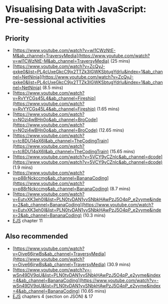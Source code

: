 # Visualising Data with JavaScript: Pre-sessional activities

## Priority
- [https://www.youtube.com/watch?v=wI1CWzNtE-M&ab_channel=TraversyMedia](https://www.youtube.com/watch?v=wI1CWzNtE-M&ab_channel=TraversyMedia) (25 mins)
- [https://www.youtube.com/watch?v=ZcQyJ-gxke0&list=PL4cUxeGkcC9jx2TTZk3IGWKSbtugYdrlu&index=1&ab_channel=NetNinja](https://www.youtube.com/watch?v=ZcQyJ-gxke0&list=PL4cUxeGkcC9jx2TTZk3IGWKSbtugYdrlu&index=1&ab_channel=NetNinja) (8.5 mins)
- [https://www.youtube.com/watch?v=RvYYCGs45L4&ab_channel=Fireship](https://www.youtube.com/watch?v=RvYYCGs45L4&ab_channel=Fireship) (1.65 mins)
- [https://www.youtube.com/watch?v=NOzi4wBHn0o&ab_channel=BroCode](https://www.youtube.com/watch?v=NOzi4wBHn0o&ab_channel=BroCode) (12.65 mins)
- [https://www.youtube.com/watch?v=tc8DU14qX6I&ab_channel=TheCodingTrain](https://www.youtube.com/watch?v=tc8DU14qX6I&ab_channel=TheCodingTrain) (15.65 mins)
- [https://www.youtube.com/watch?v=5VCY9yCZnlc&ab_channel=dcode](https://www.youtube.com/watch?v=5VCY9yCZnlc&ab_channel=dcode) (1.9 mins)
- [https://www.youtube.com/watch?v=p88rNckccmg&ab_channel=BananaCoding](https://www.youtube.com/watch?v=p88rNckccmg&ab_channel=BananaCoding) (8.7 mins)
- [https://www.youtube.com/watch?v=EutvXK3eh0I&list=PLN0tvDAN1yvSNbkHAwPzJ5O4pP_e2vyme&index=2&ab_channel=BananaCoding](https://www.youtube.com/watch?v=EutvXK3eh0I&list=PLN0tvDAN1yvSNbkHAwPzJ5O4pP_e2vyme&index=2&ab_channel=BananaCoding) (10.3 mins)
- [EJS](https://eloquentjavascript.net/index.html) chapter 11

## Also recommended
- [https://www.youtube.com/watch?v=Oive66jrwBs&ab_channel=TraversyMedia](https://www.youtube.com/watch?v=Oive66jrwBs&ab_channel=TraversyMedia) (30.9 mins)
- [https://www.youtube.com/watch?v=-wSn49DV9qU&list=PLN0tvDAN1yvSNbkHAwPzJ5O4pP_e2vyme&index=4&ab_channel=BananaCoding](https://www.youtube.com/watch?v=-wSn49DV9qU&list=PLN0tvDAN1yvSNbkHAwPzJ5O4pP_e2vyme&index=4&ab_channel=BananaCoding) (10.65 mins)
- [EJS](https://eloquentjavascript.net/index.html) chapters 4 (section on JSON) & 17